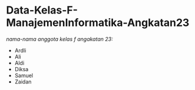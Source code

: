 # Data-Kelas-F-ManajemenInformatika-Angkatan23
*nama-nama anggota kelas f angakatan 23:*
- Ardli
- Ali
- Aldi
- Diksa
- Samuel
- Zaidan
